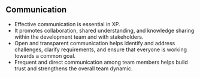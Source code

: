 ## Communication

- Effective communication is essential in XP.
- It promotes collaboration, shared understanding, and knowledge sharing within the development team and with stakeholders.
- Open and transparent communication helps identify and address challenges, clarify requirements, and ensure that everyone is working towards a common goal.
- Frequent and direct communication among team members helps build trust and strengthens the overall team dynamic.